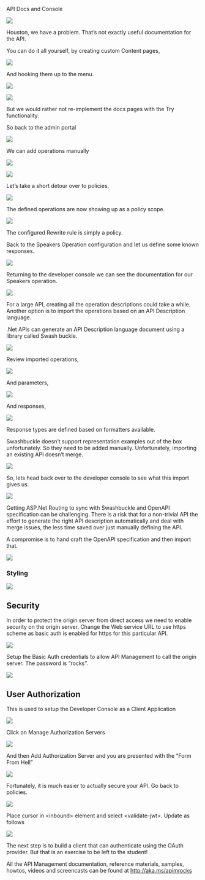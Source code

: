   API Docs and Console

  ![](media/image28.png)

  Houston, we have a problem. That’s not exactly useful documentation for the API.

  You can do it all yourself, by creating custom Content pages,

  ![](media/image29.png)

  And hooking them up to the menu.

  ![](media/image30.png)

  ![](media/image31.png)

  But we would rather not re-implement the docs pages with the Try functionality.

  So back to the admin portal

  ![](media/image32.png)

  We can add operations manually

  ![](media/image33.png)

  ![](media/image34.png)

  Let’s take a short detour over to policies,

  ![](media/image35.png)

  The defined operations are now showing up as a policy scope.

  ![](media/image36.png)

  The configured Rewrite rule is simply a policy.

  Back to the Speakers Operation configuration and let us define some known responses.

  ![](media/image37.png)

  Returning to the developer console we can see the documentation for our Speakers operation.

  ![](media/image38.png)

  For a large API, creating all the operation descriptions could take a while. Another option is to import the operations based on an API Description language.

  .Net APIs can generate an API Description language document using a library called Swash buckle.

  ![](media/image39.png)

  Review imported operations,

  ![](media/image40.png)

  And parameters,

  ![](media/image41.png)

  And responses,

  ![](media/image42.png)

  Response types are defined based on formatters available.

  Swashbuckle doesn’t support representation examples out of the box unfortunately. So they need to be added manually. Unfortunately, importing an existing API doesn’t merge.

  ![](media/image43.png)

  So, lets head back over to the developer console to see what this import gives us.

  ![](media/image44.png)

  Getting ASP.Net Routing to sync with Swashbuckle and OpenAPI specification can be challenging. There is a risk that for a non-trivial API the effort to generate the right API description automatically and deal with merge issues, the less time saved over just manually defining the API.

  A compromise is to hand craft the OpenAPI specification and then import that.

  ![](media/image45.png)

  ### Styling

  ![](media/image46.png)

  ## Security

  In order to protect the origin server from direct access we need to enable security on the origin server. Change the Web service URL to use https scheme as basic auth is enabled for https for this particular API.

  ![](media/image47.png)

  Setup the Basic Auth credentials to allow API Management to call the origin server. The password is “rocks”.

  ![](media/image48.png)

  ## User Authorization

  This is used to setup the Developer Console as a Client Application

  ![](media/image49.png)

  Click on Manage Authorization Servers

  ![](media/image50.png)

  And then Add Authorization Server and you are presented with the “Form From Hell”

  ![](media/image51.png)

  Fortunately, it is much easier to actually secure your API. Go back to policies.

  ![](media/image52.png)

  Place cursor in &lt;inbound&gt; element and select &lt;validate-jwt&gt;. Update as follows

  ![](media/image53.png)

  The next step is to build a client that can authenticate using the OAuth provider. But that is an exercise to be left to the student!

  All the API Management documentation, reference materials, samples, howtos, videos and screencasts can be found at <http://aka.ms/apimrocks>
